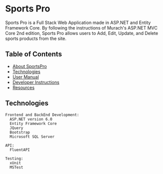 # Sports Pro

Sports Pro is a Full Stack Web Application made in ASP.NET and Entity Framework Core. By following the instructions of Murach's ASP.NET MVC Core 2nd edition, Sports Pro allows users to Add, Edit, Update, and Delete sports products from the site.


## Table of Contents
- [About SportsPro](./SportsPro/docs/About.md)
- [Technologies](#technologies)
- [User Manual](./SportsPro/docs/User_Manual.md)
- [Developer Instructions](./SportsPro/docs/Developer_Instructions.md)
- [Resources](./SportsPro/docs/Resources.md)


## Technologies
```
Frontend and BackEnd Development: 
  ASP.NET version 6.0
  Entity Framework Core
  JQuery
  Bootstrap
  Microsoft SQL Server

API:
  FluentAPI

Testing:
  xUnit
  MSTest
```
